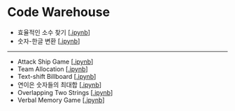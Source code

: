 # Code Warehouse

* 효율적인 소수 찾기 [[.ipynb](https://nbviewer.jupyter.org/github/gritmind/review/blob/master/code/etc/code_warehouse/codes/prime_calc.ipynb)]
* 숫자-한글 변환 [[.ipynb](https://nbviewer.jupyter.org/github/gritmind/review/blob/master/code/etc/code_warehouse/codes/transf_num_korean.ipynb)]

---

* Attack Ship Game [[.ipynb](https://nbviewer.jupyter.org/github/gritmind/review/blob/master/code/etc/code_warehouse/codes/attack_ship_game.ipynb)]
* Team Allocation [[.ipynb](https://nbviewer.jupyter.org/github/gritmind/review/blob/master/code/etc/code_warehouse/codes/team_allocation.ipynb)]
* Text-shift Billboard [[.ipynb](https://nbviewer.jupyter.org/github/gritmind/review/blob/master/code/etc/code_warehouse/codes/text_shift_billboard.ipynb)]
* 연이은 숫자들의 최대합 [[.ipynb](https://nbviewer.jupyter.org/github/gritmind/review/blob/master/code/etc/code_warehouse/codes/consecutive_max_sum.ipynb)]
* Overlapping Two Strings [[.ipynb](https://nbviewer.jupyter.org/github/gritmind/review/blob/master/code/etc/code_warehouse/codes/overlapping_strings.ipynb)]
* Verbal Memory Game [[.ipynb](https://nbviewer.jupyter.org/github/gritmind/review/blob/master/code/etc/code_warehouse/codes/verbal_memory_game.ipynb)]
